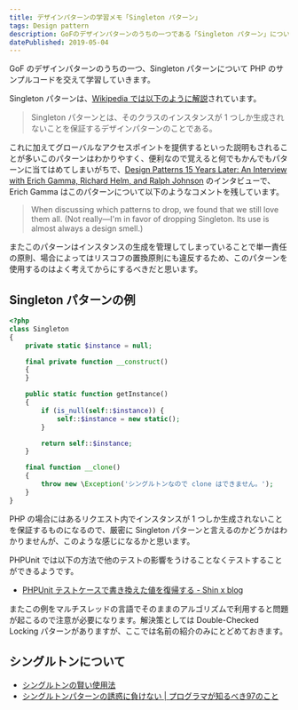 ```yaml
---
title: デザインパターンの学習メモ「Singleton パターン」
tags: Design pattern
description: GoFのデザインパターンのうちの一つである「Singleton パターン」についての学習メモ。
datePublished: 2019-05-04
---
```


GoF のデザインパターンのうちの一つ、Singleton パターンについて PHP のサンプルコードを交えて学習していきます。

Singleton パターンは、[Wikipedia では以下のように解説](https://ja.wikipedia.org/wiki/Singleton_パターン)されています。

> Singleton パターンとは、そのクラスのインスタンスが 1 つしか生成されないことを保証するデザインパターンのことである。

これに加えてグローバルなアクセスポイントを提供するといった説明もされることが多いこのパターンはわかりやすく、便利なので覚えると何でもかんでもパターンに当てはめてしまいがちで、[Design Patterns 15 Years Later: An Interview with Erich Gamma, Richard Helm, and Ralph Johnson](http://www.informit.com/articles/article.aspx?p=1404056) のインタビューで、Erich Gamma はこのパターンについて以下のようなコメントを残しています。

> When discussing which patterns to drop, we found that we still love them all. (Not really—I'm in favor of dropping Singleton. Its use is almost always a design smell.)

またこのパターンはインスタンスの生成を管理してしまっていることで単一責任の原則、場合によってはリスコフの置換原則にも違反するため、このパターンを使用するのはよく考えてからにするべきだと思います。

## Singleton パターンの例

```php
<?php
class Singleton
{
    private static $instance = null;

    final private function __construct()
    {
    }

    public static function getInstance()
    {
        if (is_null(self::$instance)) {
            self::$instance = new static();
        }

        return self::$instance;
    }

    final function __clone()
    {
        throw new \Exception('シングルトンなので clone はできません。');
    }
}
```

PHP の場合にはあるリクエスト内でインスタンスが 1 つしか生成されないことを保証するものになるので、厳密に Singleton パターンと言えるのかどうかはわかりませんが、このような感じになるかと思います。

PHPUnit では以下の方法で他のテストの影響をうけることなくテストすることができるようです。

- [PHPUnit テストケースで書き換えた値を復帰する - Shin x blog](http://www.1x1.jp/blog/2012/02/phpunit_backup_and_restore_values.html)

またこの例をマルチスレッドの言語でそのままのアルゴリズムで利用すると問題が起こるので注意が必要になります。解決策としては Double-Checked Locking パターンがありますが、ここでは名前の紹介のみにとどめておきます。

## シングルトンについて

- [シングルトンの賢い使用法](https://www.ibm.com/developerworks/jp/webservices/library/co-single.html)
- [シングルトンパターンの誘惑に負けない | プログラマが知るべき97のこと](https://xn--97-273ae6a4irb6e2hsoiozc2g4b8082p.com/%E3%82%A8%E3%83%83%E3%82%BB%E3%82%A4/%E3%82%B7%E3%83%B3%E3%82%B0%E3%83%AB%E3%83%88%E3%83%B3%E3%83%91%E3%82%BF%E3%83%BC%E3%83%B3%E3%81%AE%E8%AA%98%E6%83%91%E3%81%AB%E8%B2%A0%E3%81%91%E3%81%AA%E3%81%84/)
